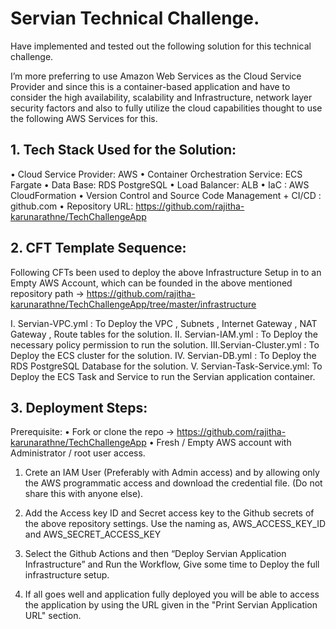 # Servian Technical Challenge. #

Have implemented and tested out the following solution for this technical challenge.

I’m more preferring to use Amazon Web Services as the Cloud Service Provider and since this is a container-based application and have to consider the high availability, scalability and Infrastructure, network layer security factors and also to fully utilize the cloud capabilities thought to use the following AWS Services for this.

## 1.	Tech Stack Used for the Solution:

• Cloud Service Provider: AWS
• Container Orchestration Service: ECS Fargate
• Data Base: RDS PostgreSQL 
• Load Balancer: ALB
• IaC : AWS CloudFormation
• Version Control and Source Code Management + CI/CD : github.com
• Repository URL: https://github.com/rajitha-karunarathne/TechChallengeApp

## 2.	CFT Template Sequence:

Following CFTs been used to deploy the above Infrastructure Setup in to an Empty AWS Account, which can be founded in the above mentioned repository path -> https://github.com/rajitha-karunarathne/TechChallengeApp/tree/master/infrastructure

I.	Servian-VPC.yml : To Deploy the VPC , Subnets , Internet Gateway , NAT Gateway , Route tables for the solution.
II.	Servian-IAM.yml : To Deploy the necessary policy permission to run the solution.
III.Servian-Cluster.yml : To Deploy the ECS cluster for the solution.
IV.	Servian-DB.yml : To Deploy the RDS PostgreSQL Database for the solution.
V.	Servian-Task-Service.yml: To Deploy the ECS Task and Service to run the Servian application container.


## 3.	Deployment Steps:

Prerequisite: 
•	Fork or clone the repo -> https://github.com/rajitha-karunarathne/TechChallengeApp
•	Fresh / Empty AWS account with Administrator / root user access.

1.	Crete an IAM User (Preferably with Admin access) and by allowing only the AWS programmatic access and download the credential file. (Do not share this with anyone else).

2.	Add the Access key ID and Secret access key to the Github secrets of the above repository settings. 
 Use the naming as, AWS_ACCESS_KEY_ID and AWS_SECRET_ACCESS_KEY

3.	Select the Github Actions and then “Deploy Servian Application Infrastructure” and Run the Workflow, Give some time to Deploy the full infrastructure setup.

4. If all goes well and application fully deployed you will be able to access the application by using the URL given in the "Print Servian Application URL" section.



 

